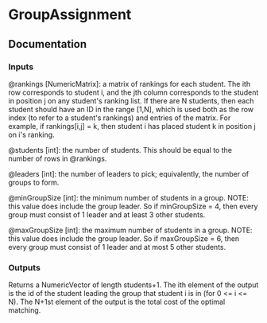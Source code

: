 # GroupAssignment

## Documentation

### Inputs

@rankings [NumericMatrix]: a matrix of rankings for each student. The ith row corresponds to student i,
and the jth column corresponds to the student in position j on any student's ranking list. If there are
N students, then each student should have an ID in the range [1,N], which is used both as the row index
(to refer to a student's rankings) and entries of the matrix. For example, if rankings[i,j] = k, then
student i has placed student k in position j on i's ranking.

@students [int]: the number of students. This should be equal to the number of rows in @rankings.

@leaders [int]: the number of leaders to pick; equivalently, the number of groups to form.

@minGroupSize [int]: the minimum number of students in a group. NOTE: this value does include the group
leader. So if minGroupSize = 4, then every group must consist of 1 leader and at least 3 other students.

@maxGroupSize [int]: the maximum number of students in a group. NOTE: this value does include the group
leader. So if maxGroupSize = 6, then every group must consist of 1 leader and at most 5 other students.

### Outputs

Returns a NumericVector of length students+1. The ith element of the output is the id of the student
leading the group that student i is in (for 0 <= i <= N). The N+1st element of the output is the total
cost of the optimal matching.

